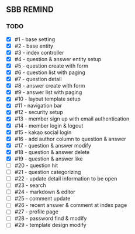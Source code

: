 ## SBB REMIND
### TODO
- [x] #1 - base setting
- [x] #2 - base entity
- [x] #3 - index controller
- [x] #4 - question & answer entity setup
- [x] #5 - question create with form
- [x] #6 - question list with paging
- [x] #7 - question detail
- [x] #8 - answer create with form
- [x] #9 - answer list with paging
- [x] #10 - layout template setup
- [x] #11 - navigation bar
- [x] #12 - security setup
- [x] #13 - member sign up with email authentication
- [x] #14 - member login & logout
- [x] #15 - kakao social login
- [x] #16 - add author column to question & answer
- [x] #17 - question & answer modify
- [x] #18 - question & answer delete
- [x] #19 - question & answer like
- [ ] #20 - question hit
- [ ] #21 - question categorizing
- [ ] #22 - update detail information to be open
- [ ] #23 - search
- [ ] #24 - markdown & editor
- [ ] #25 - comment update
- [ ] #26 - recent answer & comment at index page
- [ ] #27 - profile page
- [ ] #28 - password find & modify
- [ ] #29 - template design modify
